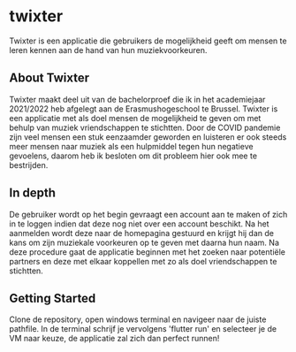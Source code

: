 # twixter

Twixter is een applicatie die gebruikers de mogelijkheid geeft om mensen te leren kennen aan de hand van hun muziekvoorkeuren.

## About Twixter

Twixter maakt deel uit van de bachelorproef die ik in het academiejaar 2021/2022 heb afgelegt aan de Erasmushogeschool te Brussel. Twixter is een applicatie met als doel mensen de mogelijkheid te geven om met behulp van muziek vriendschappen te stichtten. Door de COVID pandemie zijn veel mensen een stuk eenzaamder geworden en luisteren er ook steeds meer mensen naar muziek als een hulpmiddel tegen hun negatieve gevoelens, daarom heb ik besloten om dit probleem hier ook mee te bestrijden.

## In depth

De gebruiker wordt op het begin gevraagt een account aan te maken of zich in te loggen indien dat deze nog niet over een account beschikt. Na het aanmelden wordt deze naar de homepagina gestuurd en krijgt hij dan de kans om zijn muziekale voorkeuren op te geven met daarna hun naam. Na deze procedure gaat de applicatie beginnen met het zoeken naar potentiële partners en deze met elkaar koppellen met zo als doel vriendschappen te stichtten.

## Getting Started

Clone de repository, open windows terminal en navigeer naar de juiste pathfile. In de terminal schrijf je vervolgens 'flutter run' en selecteer je de VM naar keuze, de applicatie zal zich dan perfect runnen!


